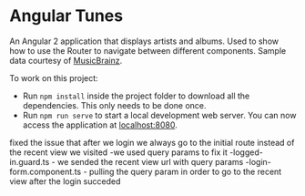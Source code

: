 # Angular Tunes

An Angular 2 application that displays artists and albums.
Used to show how to use the Router to navigate between different components.
Sample data courtesy of [MusicBrainz](https://musicbrainz.org/).

To work on this project:

* Run `npm install` inside the project folder to download all the dependencies. This only needs to be done once.
* Run `npm run serve` to start a local development web server. You can now access the application at [localhost:8080](http://localhost:8080/).

fixed the issue that after we login we always go to the initial route instead of the recent view we visited
-we used query params to fix it
-logged-in.guard.ts - we sended the recent view url with query params
-login-form.component.ts - pulling the query param in order to go to the recent view after the login succeded